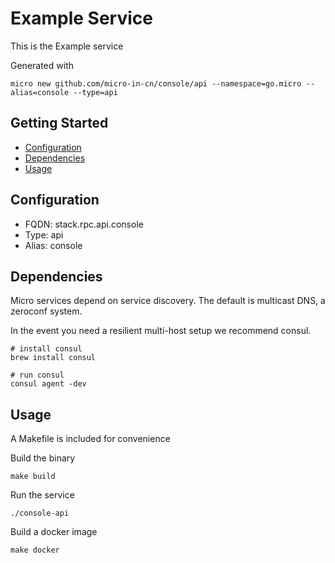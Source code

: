 # Example Service

This is the Example service

Generated with

```
micro new github.com/micro-in-cn/console/api --namespace=go.micro --alias=console --type=api
```

## Getting Started

- [Configuration](#configuration)
- [Dependencies](#dependencies)
- [Usage](#usage)

## Configuration

- FQDN: stack.rpc.api.console
- Type: api
- Alias: console

## Dependencies

Micro services depend on service discovery. The default is multicast DNS, a zeroconf system.

In the event you need a resilient multi-host setup we recommend consul.

```
# install consul
brew install consul

# run consul
consul agent -dev
```

## Usage

A Makefile is included for convenience

Build the binary

```
make build
```

Run the service
```
./console-api
```

Build a docker image
```
make docker
```
